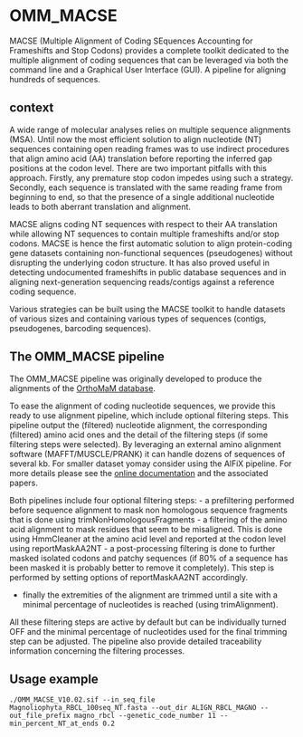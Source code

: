 # OMM_MACSE

MACSE (Multiple Alignment of Coding SEquences Accounting for Frameshifts and Stop Codons) provides a complete toolkit dedicated to the multiple alignment of coding sequences that can be leveraged via both the command line and a Graphical User Interface (GUI). A pipeline for aligning hundreds of sequences.

## context
A wide range of molecular analyses relies on multiple sequence alignments (MSA). Until now the most efficient solution to align nucleotide (NT) sequences containing open reading frames was to use indirect procedures that align amino acid (AA) translation before reporting the inferred gap positions at the codon level. There are two important pitfalls with this approach. Firstly, any premature stop codon impedes using such a strategy. Secondly, each sequence is translated with the same reading frame from beginning to end, so that the presence of a single additional nucleotide leads to both aberrant translation and alignment.

MACSE aligns coding NT sequences with respect to their AA translation while allowing NT sequences to contain multiple frameshifts and/or stop codons. MACSE is hence the first automatic solution to align protein-coding gene datasets containing non-functional sequences (pseudogenes) without disrupting the underlying codon structure. It has also proved useful in detecting undocumented frameshifts in public database sequences and in aligning next-generation sequencing reads/contigs against a reference coding sequence.

Various strategies can be built using the MACSE toolkit to handle datasets of various sizes and containing various types of sequences (contigs, pseudogenes, barcoding sequences).

## The OMM_MACSE pipeline
The OMM_MACSE pipeline was originally developed to produce the alignments of the [OrthoMaM database](http://orthomam1.mbb.univ-montp2.fr:8080/OrthoMaM_v10b6/).

To ease the alignment of coding nucleotide sequences, we provide this ready to use alignment pipeline, which include optional filtering steps. This pipeline output the (filtered) nucleotide alignment, the corresponding (filtered) amino acid ones and the detail of the filtering steps (if some filtering steps were selected). By leveraging an external amino alignment software (MAFFT/MUSCLE/PRANK) it can handle dozens of sequences of several kb. For smaller dataset yomay consider using the AlFiX pipeline. For more details please see the [online documentation](https://bioweb.supagro.inra.fr/macse/index.php?menu=docPipeline/docPipelineHtml) and the associated papers.

Both pipelines include four optional filtering steps:
    - a prefiltering performed before sequence alignment to mask non homologous sequence fragments that is done using trimNonHomologousFragments
    - a filtering of the amino acid alignment to mask residues that seem to be misaligned. This is done using HmmCleaner at the amino acid level and reported at the codon level using reportMaskAA2NT
    - a post-processing filtering is done to further masked isolated codons and patchy sequences (if 80% of a sequence has been masked it is probably better to remove it completely). This step is performed by setting options of reportMaskAA2NT accordingly.
   - finally the extremities of the alignment are trimmed until a site with a minimal percentage of nucleotides is reached (using trimAlignment).

All these filtering steps are active by default but can be individually turned OFF and the minimal percentage of nucleotides used for the final trimming step can be adjusted. The pipeline also provide detailed traceability information concerning the filtering processes.

## Usage example
```
./OMM_MACSE_V10.02.sif --in_seq_file Magnoliophyta_RBCL_100seq_NT.fasta --out_dir ALIGN_RBCL_MAGNO --out_file_prefix magno_rbcl --genetic_code_number 11 --min_percent_NT_at_ends 0.2
```
